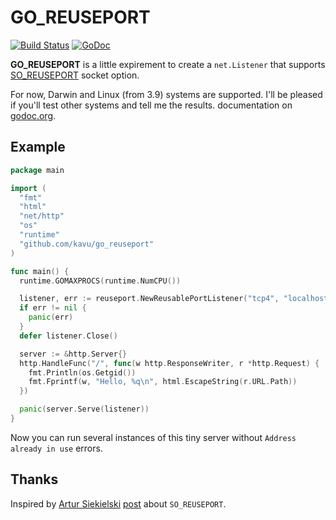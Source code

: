 # GO_REUSEPORT

[![Build Status](https://travis-ci.org/kavu/go_reuseport.png?branch=master)](https://travis-ci.org/kavu/go_reuseport)
[![GoDoc](https://godoc.org/github.com/kavu/go_reuseport?status.png)](https://godoc.org/github.com/kavu/go_reuseport)

**GO_REUSEPORT** is a little expirement to create a `net.Listener` that supports [SO_REUSEPORT](http://lwn.net/Articles/542629/) socket option.

For now, Darwin and Linux (from 3.9) systems are supported. I'll be pleased if you'll test other systems and tell me the results.
 documentation on [godoc.org](http://godoc.org/github.com/kavu/go_reuseport "go_reuseport documentation").

## Example ##

```go
package main

import (
  "fmt"
  "html"
  "net/http"
  "os"
  "runtime"
  "github.com/kavu/go_reuseport"
)

func main() {
  runtime.GOMAXPROCS(runtime.NumCPU())

  listener, err := reuseport.NewReusablePortListener("tcp4", "localhost:8881")
  if err != nil {
    panic(err)
  }
  defer listener.Close()

  server := &http.Server{}
  http.HandleFunc("/", func(w http.ResponseWriter, r *http.Request) {
    fmt.Println(os.Getgid())
    fmt.Fprintf(w, "Hello, %q\n", html.EscapeString(r.URL.Path))
  })

  panic(server.Serve(listener))
}
```

Now you can run several instances of this tiny server without `Address already in use` errors.

## Thanks

Inspired by [Artur Siekielski](https://github.com/aartur) [post](http://freeprogrammersblog.vhex.net/post/linux-39-introdued-new-way-of-writing-socket-servers/2) about `SO_REUSEPORT`.

